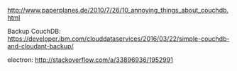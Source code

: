 http://www.paperplanes.de/2010/7/26/10_annoying_things_about_couchdb.html

Backup CouchDB:
    https://developer.ibm.com/clouddataservices/2016/03/22/simple-couchdb-and-cloudant-backup/


electron:
    http://stackoverflow.com/a/33896936/1952991
